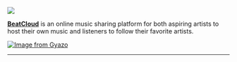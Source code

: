    ![](https://i.imgur.com/0C6NlVu.jpg)

 [**BeatCloud**](https://www.google.com) is an online music sharing platform for both aspiring artists to host their own music and listeners to follow their favorite artists. 
 
[![Image from Gyazo](https://i.gyazo.com/2083a4191551b3d307a1fcee8e258343.gif)](https://gyazo.com/2083a4191551b3d307a1fcee8e258343)
 
----------------------
